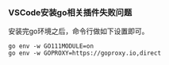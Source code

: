 ### VSCode安装go相关插件失败问题
安装完go环境之后，命令行做如下设置即可。  

```
go env -w GO111MODULE=on
go env -w GOPROXY=https://goproxy.io,direct
```
